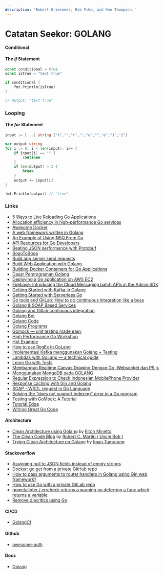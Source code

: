 ```yaml
---
description: 'Robert Griesemer, Rob Pike, and Ken Thompson.'
---
```


# Catatan Seekor: GOLANG

#### Conditional

#### The _if_ Statement

```go
const conditional = true
const isTrue = "text true"

if conditional {
	fmt.Println(isTrue)
}

// Output: "text true"
```

### Looping

#### The _for_ Statement

```go
input := [...] string {"t","","r","","u","","e","1","2"}

var output string
for i := 0; i < len(input); i++ {
	if input[i] == "" {
		continue
	}
	if len(output) > 3 {
		break
	}
	output += input[i]
}

fmt.Println(output) // "true"
```

### Links

* [5 Ways to Live Reloading Go Applications](https://techinscribed.com/5-ways-to-live-reloading-go-applications/)
* [Allocation efficiency in high-performance Go services](https://segment.com/blog/allocation-efficiency-in-high-performance-go-services/)
* [Awesome Docker](https://awesome-docker.netlify.app/)
* [A web framework written in Golang](https://golangexample.com/a-web-framework-written-in-golang/)
* [An Example of Using NSQ From Go](http://tleyden.github.io/blog/2014/11/12/an-example-of-using-nsq-from-go/)
* [API Resources for Go Developers](https://www.moesif.com/blog/api-guide/development/api-resources-for-go-developers/)
* [Beating JSON performance with Protobuf](https://auth0.com/blog/beating-json-performance-with-protobuf/)
* [BogoToBogo](https://www.bogotobogo.com/GoLang/GoLang_HelloWorld.php)
* [Build app server send requests](https://firebase.google.com/docs/cloud-messaging/send-message)
* [Build Web Application with Golang](https://astaxie.gitbooks.io/build-web-application-with-golang/en/)
* [Building Docker Containers for Go Applications](https://www.callicoder.com/docker-golang-image-container-example/)
* [Dasar Pemrograman Golang](https://dasarpemrogramangolang.novalagung.com/)
* [Deploying a Go application on AWS EC2](https://hackernoon.com/deploying-a-go-application-on-aws-ec2-76390c09c2c5)
* [Firebase: Introducing the Cloud Messaging batch APIs in the Admin SDK](https://hiranya911.medium.com/firebase-introducing-the-cloud-messaging-batch-apis-in-the-admin-sdk-2a3443c412d3)
* [Getting Started with Kafka in Golang](https://medium.com/@yusufs/getting-started-with-kafka-in-golang-14ccab5fa26)
* [Getting Started with Serverless Go](https://dev.to/yos/getting-started-with-serverless-go--1lff)
* [Go tools and GitLab: How to do continuous integration like a boss](https://about.gitlab.com/blog/2017/11/27/go-tools-and-gitlab-how-to-do-continuous-integration-like-a-boss/)
* [Golang & SOAP Based Services](https://levelup.gitconnected.com/golang-soap-based-services-ccc4b3e3ee2e)
* [Golang and Gitlab continuous integration](https://stackoverflow.com/questions/57115037/golang-and-gitlab-continuous-integration)
* [Golang Bot](https://golangbot.com/)
* [Golang Code](https://golangcode.com/)
* [Golang Programs](https://www.golangprograms.com)
* [Gomock — unit testing made easy](https://medium.com/@duythhuynh/gomock-unit-testing-made-easy-b59a0e947ba7)
* [High Performance Go Workshop](https://dave.cheney.net/high-performance-go-workshop/dotgo-paris.html)
* [Hot Example](https://golang.hotexamples.com/)
* [How to use RegEx in GoLang](https://www.educative.io/edpresso/how-to-use-regex-in-golang)
* [Implementasi Kafka menggunakan Golang + Testing](https://medium.com/easyread/implementasi-kafka-menggunakan-golang-testing-db183e0b3c29)
* [Lambdas with GoLang — a technical guide](https://cloudnative.ly/lambdas-with-golang-a-technical-guide-6f381284897b)
* [Learn Go with Tests](https://quii.gitbook.io/learn-go-with-tests/)
* [Membangun Realtime Canvas Drawing Dengan Go, Websocket dan P5.js](https://medium.com/@wuriyantomusobar/membangun-realtime-canvas-drawing-dengan-go-websocket-dan-p5-js-672c799d3044)
* [Menggunakan MongoDB pada GOLANG](https://medium.com/programmer-geek/menggunakan-mysql-pada-golang-27f3148d0c66?source=your_stories_page---------------------------)
* [Regular Expression to Check Indonesian MobilePhone Provider](https://edwin.baculsoft.com/2014/08/regular-expression-to-check-indonesian-mobilephone-provider/)
* [Response caching with Gin and Golang](https://www.saturnfive.io/blog/response-caching-with-gin-and-golang)
* [SOAP - WSDL request in Go Language](https://medium.com/eaciit-engineering/soap-wsdl-request-in-go-language-3861cfb5949e)
* [Solving the "does not support indexing" error in a Go program](https://flaviocopes.com/golang-does-not-support-indexing/)
* [Testing with GoMock: A Tutorial](https://blog.codecentric.de/en/2017/08/gomock-tutorial/)
* [Tutorial Edge](https://tutorialedge.net/course/golang/)
* [Writing Great Go Code](https://scene-si.org/2018/07/24/writing-great-go-code/)

#### Architecture

* [Clean Architecture using Golang](https://dev.to/eminetto/clean-architecture-using-golang-5791) by [Elton Minetto](https://github.com/eminetto)
* [The Clean Code Blog](https://blog.cleancoder.com/uncle-bob/2012/08/13/the-clean-architecture.html) by [Robert C. Martin \( Uncle Bob \)](https://github.com/unclebob)
* [Trying Clean Architecture on Golang](https://hackernoon.com/golang-clean-archithecture-efd6d7c43047) by [Iman Tumorang](https://github.com/bxcodec)

#### Stackoverflow

* [Assigning null to JSON fields instead of empty strings](https://stackoverflow.com/questions/31048557/assigning-null-to-json-fields-instead-of-empty-strings)
* [Docker: go get from a private GitHub repo](https://stackoverflow.com/questions/26161541/docker-go-get-from-a-private-github-repo)
* [How to pass arguments to router handlers in Golang using Gin web framework?](https://stackoverflow.com/questions/34046194/how-to-pass-arguments-to-router-handlers-in-golang-using-gin-web-framework)
* [How to use Go with a private GitLab repo](https://stackoverflow.com/questions/29707689/how-to-use-go-with-a-private-gitlab-repo)
* [gometalinter / errcheck returns a warning on deferring a func which returns a variable](https://stackoverflow.com/questions/40397781/gometalinter-errcheck-returns-a-warning-on-deferring-a-func-which-returns-a-va)
* [Remove diacritics using Go](https://stackoverflow.com/questions/26722450/remove-diacritics-using-go)

#### CI/CD

* [GolangCI](https://golangci.com/)

#### Github

* [awesome-auth](https://github.com/casbin/awesome-auth)

#### Docs

* [Golang](https://golang.org/doc/)

